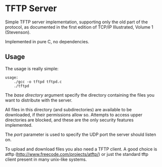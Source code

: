 TFTP Server
===========

Simple TFTP server implementation, supporting only the old part of the protocol, as documented in the first edition of TCP/IP Illustrated, Volume 1 (Stevenson).

Implemented in pure C, no dependencies.

Usage
-----

The usage is really simple:
```
usage:
	./gcc -o tftpd tftpd.c
	./tftpd
```

The *base directory* argument specify the directory containing the files you want to distribute with the server.

All files in this directory (and subdirectories) are available to be downloaded, if their permissions allow so. Attempts to access upper directories are blocked, and these are the only security features implemented.

The *port* parameter is used to specify the UDP port the server should listen on.

To upload and download files you also need a TFTP client. A good choice is atftp (http://www.freecode.com/projects/atftp/) or just the standard tftp client present in many unix-like systems.
